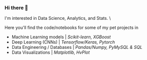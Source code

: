### Hi there 👋

I'm interested in Data Science, Analytics, and Stats. \

Here you'll find the code/notebooks for some of my pet projects in
 - Machine Learning models | *Scikit-learn, XGBoost*
 - Deep Learning (CNNs) | *Tensorflow/Keras, Pytorch*
 - Data Engineering / Databases | *Pandas/Numpy, PyMySQL & SQL*
 - Data Visualizations | *Matplotlib, HvPlot*
